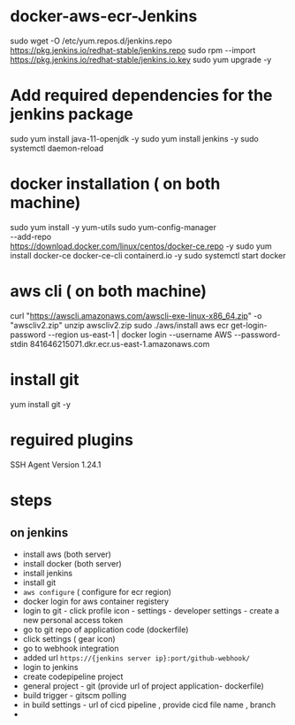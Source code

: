 # docker-aws-ecr-Jenkins

sudo wget -O /etc/yum.repos.d/jenkins.repo \
    https://pkg.jenkins.io/redhat-stable/jenkins.repo
sudo rpm --import https://pkg.jenkins.io/redhat-stable/jenkins.io.key
sudo yum upgrade -y 
# Add required dependencies for the jenkins package
sudo yum install java-11-openjdk -y
sudo yum install jenkins -y 
sudo systemctl daemon-reload


# docker installation ( on both machine)

 sudo yum install -y yum-utils
 sudo yum-config-manager \
    --add-repo \
    https://download.docker.com/linux/centos/docker-ce.repo -y 
sudo yum install docker-ce docker-ce-cli containerd.io -y 
sudo systemctl start docker

# aws cli ( on both machine) 

curl "https://awscli.amazonaws.com/awscli-exe-linux-x86_64.zip" -o "awscliv2.zip"
unzip awscliv2.zip
sudo ./aws/install
aws ecr get-login-password --region us-east-1 | docker login --username AWS --password-stdin 841646215071.dkr.ecr.us-east-1.amazonaws.com

# install git
yum install git -y


# reguired plugins
SSH Agent 
Version
1.24.1

# steps
## on jenkins
- install aws (both server)
- install docker (both server)
- install jenkins
- install git
- `aws configure` ( configure for ecr region) 
- docker login for aws container registery 
- login to git
      - click profile icon
      - settings
      - developer settings
      - create a new personal access token
- go to git repo of application code (dockerfile)
- click settings ( gear icon)
- go to webhook integration
- added url `https://{jenkins server ip}:port/github-webhook/`
- login to jenkins
- create codepipeline project
- general project - git (provide url of project application- dockerfile)
- build trigger - gitscm polling
- in build settings - url of cicd pipeline , provide cicd file name , branch
- 
